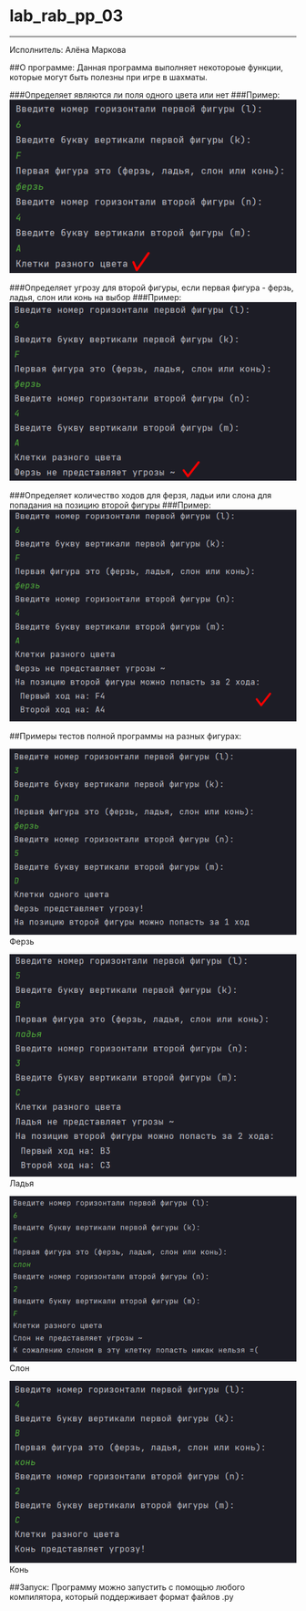 # lab_rab_pp_03
____
Исполнитель: Алёна Маркова

##О программе:
Данная программа выполняет некотороые функции, которые могут быть полезны при игре в шахматы.

###Определяет являются ли поля одного цвета или нет
###Пример:
![Пример 1](https://github.com/rottenpearr/lab_rab_pp_03/blob/master/%D0%9F%D1%80%D0%B8%D0%BC%D0%B5%D1%80%D1%8B/5.png)

###Определяет угрозу для второй фигуры, если первая фигура - ферзь, ладья, слон или конь на выбор
###Пример:
![Пример 2](https://github.com/rottenpearr/lab_rab_pp_03/blob/master/%D0%9F%D1%80%D0%B8%D0%BC%D0%B5%D1%80%D1%8B/6.png)

###Определяет количество ходов для ферзя, ладьи или слона для попадания на позицию второй фигуры
###Пример:
![Пример 3](https://github.com/rottenpearr/lab_rab_pp_03/blob/master/%D0%9F%D1%80%D0%B8%D0%BC%D0%B5%D1%80%D1%8B/7.png)

##Примеры тестов полной программы на разных фигурах:

![Ферзь](https://github.com/rottenpearr/lab_rab_pp_03/blob/master/%D0%9F%D1%80%D0%B8%D0%BC%D0%B5%D1%80%D1%8B/1.png)
Ферзь

![Ладья](https://github.com/rottenpearr/lab_rab_pp_03/blob/master/%D0%9F%D1%80%D0%B8%D0%BC%D0%B5%D1%80%D1%8B/2.png)
Ладья

![Слон](https://github.com/rottenpearr/lab_rab_pp_03/blob/master/%D0%9F%D1%80%D0%B8%D0%BC%D0%B5%D1%80%D1%8B/3.png)
Слон

![Конь](https://github.com/rottenpearr/lab_rab_pp_03/blob/master/%D0%9F%D1%80%D0%B8%D0%BC%D0%B5%D1%80%D1%8B/4.png)
Конь

##Запуск:
Программу можно запустить с помощью любого компилятора, который поддерживает формат файлов .py
